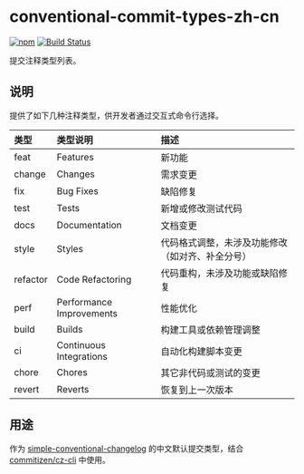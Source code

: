 # conventional-commit-types-zh-cn

[![npm](https://img.shields.io/npm/v/@fieldtech/conventional-commit-types-zh-cn.svg?maxAge=2592000)](https://www.npmjs.com/package/@fieldtech/conventional-commit-types-zh-cn)
[![Build Status](https://img.shields.io/travis/FieldTech/conventional-commit-types-zh-cn.svg?maxAge=2592000)](https://travis-ci.org/FieldTech/conventional-commit-types-zh-cn)

提交注释类型列表。

## 说明

提供了如下几种注释类型，供开发者通过交互式命令行选择。

类型 | 类型说明 | 描述
:----------- | :----------- | :-----------
feat   |     Features   |      新功能
change    |   Changes  |      需求变更
fix   |     Bug Fixes    |      缺陷修复
test   |     Tests    |      新增或修改测试代码
docs  |     Documentation |      文档变更
style |     Styles     |      代码格式调整，未涉及功能修改（如对齐、补全分号）
refactor  |     Code Refactoring     |     代码重构，未涉及功能或缺陷修复
perf   |     Performance Improvements    |      性能优化
build   |     Builds  |     构建工具或依赖管理调整
ci   |    Continuous Integrations    |     自动化构建脚本变更
chore   |     Chores    |     其它非代码或测试的变更
revert   |     Reverts    |     恢复到上一次版本



## 用途

作为 [simple-conventional-changelog](https://github.com/FieldTech/simple-conventional-changelog) 的中文默认提交类型，结合 [commitizen/cz-cli](https://github.com/commitizen/cz-cli) 中使用。

